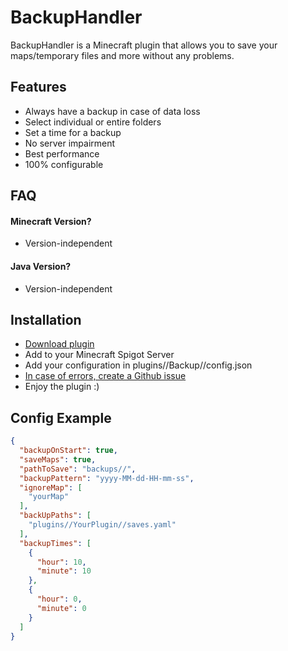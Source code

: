 
# BackupHandler

BackupHandler is a Minecraft plugin that allows you to save your maps/temporary files and more without any problems.


## Features

- Always have a backup in case of data loss
- Select individual or entire folders
- Set a time for a backup
- No server impairment
- Best performance
- 100% configurable
## FAQ

#### Minecraft Version?

- Version-independent

#### Java Version?

- Version-independent


## Installation


- [Download plugin](https://github.com/eyxp/BackupHandler/actions/runs/7678079635/artifacts/1199547742)
- Add to your Minecraft Spigot Server
- Add your configuration in plugins//Backup//config.json
- [In case of errors, create a Github issue](https://github.com/eyxp/BackupHandler/issues)
- Enjoy the plugin :)
## Config Example

```json
{
  "backupOnStart": true,
  "saveMaps": true,
  "pathToSave": "backups//",
  "backupPattern": "yyyy-MM-dd-HH-mm-ss",
  "ignoreMap": [
    "yourMap"
  ],
  "backUpPaths": [
    "plugins//YourPlugin//saves.yaml"
  ],
  "backupTimes": [
    {
      "hour": 10,
      "minute": 10
    },
    {
      "hour": 0,
      "minute": 0
    }
  ]
}
```

